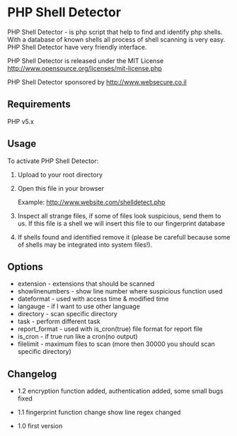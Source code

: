 PHP Shell Detector
==================
PHP Shell Detector - is php script that help to find and identify php shells. With a database of known shells all process of shell scanning is very easy. PHP Shell Detector have very friendly interface. 

PHP Shell Detector is released under the MIT License <http://www.opensource.org/licenses/mit-license.php>

PHP Shell Detector sponsored by http://www.websecure.co.il

Requirements
------------
PHP v5.x

Usage
-----
To activate PHP Shell Detector:

1) Upload to your root directory

2) Open this file in your browser

    Example: http://www.website.com/shelldetect.php

3) Inspect all strange files, if some of files look suspicious, send them to us. If this file is a shell we will insert this file to our fingerprint database

4) If shells found and identified remove it (please be carefull because some of shells may be integrated into system files!).

Options
-------
 - extension - extensions that should be scanned
 - showlinenumbers - show line number where suspicious function used
 - dateformat - used with access time & modified time
 - langauge - if I want to use other language
 - directory - scan specific directory
 - task - perform different task
 - report_format - used with is_cron(true) file format for report file
 - is_cron - if true run like a cron(no output)
 - filelimit - maximum files to scan (more then 30000 you should scan specific directory)


Changelog
---------
 - 1.2 encryption function added, authentication added, some small bugs fixed

 - 1.1 fingerprint function change
       show line regex changed

 - 1.0 first version